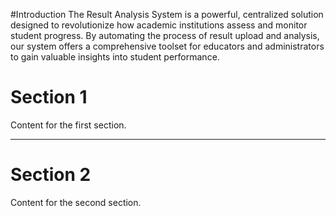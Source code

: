 #Introduction
The Result Analysis System is a powerful, centralized solution designed to revolutionize how academic institutions assess and monitor student progress. By automating the process of result upload and analysis, our system offers a comprehensive toolset for educators and administrators to gain valuable insights into student performance.

# Section 1
Content for the first section.

---

# Section 2
Content for the second section.
